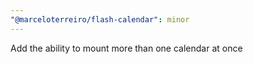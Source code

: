 ```yaml
---
"@marceloterreiro/flash-calendar": minor
---
```


Add the ability to mount more than one calendar at once
